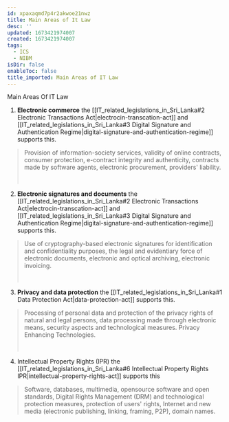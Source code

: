 ```yaml
---
id: xpaxaqmd7p4r2akwoe21nwz
title: Main Areas of It Law
desc: ''
updated: 1673421974007
created: 1673421974007
tags:
  - ICS
  - NIBM
isDir: false
enableToc: false
title_imported: Main Areas of IT Law
---
```


Main Areas Of IT Law

1.  **Electronic commerce** the  [[IT_related_legislations_in_Sri_Lanka#2 Electronic Transactions Act|electrocin-transcation-act]]  and  [[IT_related_legislations_in_Sri_Lanka#3 Digital Signature and Authentication Regime|digital-signature-and-authentication-regime]] supports this.

> Provision of information-society services, validity of online contracts, consumer protection, e-contract integrity and authenticity, contracts made by software agents, electronic procurement, providers' liability.
>
>  

2.  **Electronic signatures and documents** the  [[IT_related_legislations_in_Sri_Lanka#2 Electronic Transactions Act|electrocin-transcation-act]]  and  [[IT_related_legislations_in_Sri_Lanka#3 Digital Signature and Authentication Regime|digital-signature-and-authentication-regime]] supports this.

> Use of cryptography-based electronic signatures for identification and confidentiality purposes, the legal and evidentiary force of electronic documents, electronic and optical archiving, electronic invoicing.
>
>  

3.  **Privacy and data protection**  the [[IT_related_legislations_in_Sri_Lanka#1 Data Protection Act|data-protection-act]] supports this.

> Processing of personal data and protection of the privacy rights of natural and legal persons, data processing made through electronic means, security aspects and technological measures. Privacy Enhancing Technologies.
>
>  

4.  Intellectual Property Rights (IPR) the [[IT_related_legislations_in_Sri_Lanka#6 Intellectual Property Rights IPR|intellectual-property-rights-act]] supports this

> Software, databases, multimedia, opensource software and open standards, Digital Rights Management (DRM) and technological protection measures, protection of users' rights, Internet and new media (electronic publishing, linking, framing, P2P), domain names.

